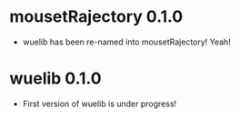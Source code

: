 # mousetRajectory 0.1.0

* wuelib has been re-named into mousetRajectory! Yeah!


# wuelib 0.1.0

* First version of wuelib is under progress! 
